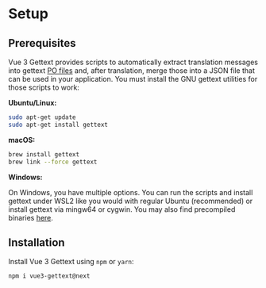 # Setup

## Prerequisites

Vue 3 Gettext provides scripts to automatically extract translation messages into gettext [PO files](https://www.gnu.org/software/gettext/manual/html_node/PO-Files.html) and, after translation, merge those into a JSON file that can be used in your application. You must install the GNU gettext utilities for those scripts to work:

**Ubuntu/Linux:**

```sh
sudo apt-get update
sudo apt-get install gettext
```

**macOS:**

```sh
brew install gettext
brew link --force gettext
```

**Windows:**

On Windows, you have multiple options. You can run the scripts and install gettext under WSL2 like you would with regular Ubuntu (recommended) or install gettext via mingw64 or cygwin. You may also find precompiled binaries [here](https://mlocati.github.io/articles/gettext-iconv-windows.html).

## Installation

Install Vue 3 Gettext using `npm` or `yarn`:

```sh
npm i vue3-gettext@next
```

